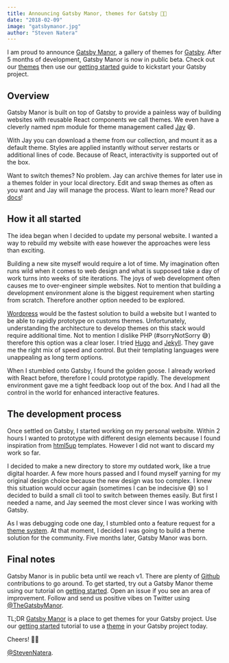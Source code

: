 ```yaml
---
title: Announcing Gatsby Manor, themes for Gatsby 🎉🎊
date: "2018-02-09"
image: "gatsbymanor.jpg"
author: "Steven Natera"
---
```


I am proud to announce [Gatsby Manor](https://www.gatsbymanor.com/), a gallery
of themes for [Gatsby](https://www.Gatsby.org/). After 5 months of
development, Gatsby Manor is now in public beta. Check out our
[themes](https://www.gatsbymanor.com/themes) then use our [getting started](https://www.gatsbymanor.com/docs/quick-start/getting-started) guide to
kickstart your Gatsby project.

## Overview

Gatsby Manor is built on top of Gatsby to provide a painless way of building
websites with reusable React components we call themes. We even have a
cleverly named npm module for theme management called
[Jay](https://github.com/gatsbymanor/gatsby-jay) 😄.

With Jay you can download a theme from our collection, and mount it as a default
theme. Styles are applied instantly without server restarts or additional lines
of code. Because of React, interactivity is supported out of the box.

Want to switch themes? No problem. Jay can archive themes for later use in a
themes folder in your local directory. Edit and swap themes as often as you want
and Jay will manage the process. Want to learn more? Read our
[docs](https://www.gatsbymanor.com/docs/cli/)!

## How it all started

The idea began when I decided to update my personal website. I wanted a way to
rebuild my website with ease however the approaches were less than exciting.

Building a new site myself would require a lot of time. My imagination often
runs wild when it comes to web design and what is supposed take a day of work
turns into weeks of site iterations. The joys of web development often causes me
to over-engineer simple websites. Not to mention that building a development
environment alone is the biggest requirement when starting from scratch.
Therefore another option needed to be explored.

[Wordpress](https://wordpress.org/) would be the fastest solution to build a
website but I wanted to be able to rapidly prototype on customs themes.
Unfortunately, understanding the architecture to develop themes on this stack
would require additional time. Not to mention I dislike PHP (#sorryNotSorry 😅)
therefore this option was a clear loser. I tried [Hugo](https://gohugo.io/) and
[Jekyll](https://jekyllrb.com/). They gave me the right mix of speed and
control. But their templating languages were unappealing as long term options.

When I stumbled onto Gatsby, I found the golden goose. I already worked with
React before, therefore I could prototype rapidly. The development environment
gave me a tight feedback loop out of the box. And I had all the control in the
world for enhanced interactive features.

## The development process

Once settled on Gatsby, I started working on my personal website. Within 2
hours I wanted to prototype with different design elements because I found
inspiration from [html5up](https://html5up.net/) templates. However I did not
want to discard my work so far.

I decided to make a new directory to store my outdated work, like a true digital
hoarder. A few more hours passed and I found myself yarning for
my original design choice because the new design was too complex. I knew this
situation would occur again (sometimes I can be indecisive 😅) so I decided to build
a small cli tool to switch between themes easily. But first I needed a name, and
Jay seemed the most clever since I was working with Gatsby.

As I was debugging code one day, I stumbled onto a feature request for a
[theme system](https://github.com/gatsbyjs/gatsby/issues/2662). At that moment,
I decided I was going to build a theme solution for the community. Five
months later, Gatsby Manor was born.

## Final notes

Gatsby Manor is in public beta until we reach v1. There are plenty of
[Github](https://github.com/gatsbymanor) contributions to go around. To get
started, try out a Gatsby Manor theme using our tutorial on [getting started](https://www.gatsbymanor.com/docs/quick-start/getting-started). Open an
issue if you see an area of improvement. Follow and send us positive vibes on
Twitter using [@TheGatsbyManor](https://twitter.com/TheGatsbyManor).

TL;DR [Gatsby Manor](https://www.gatsbymanor.com/) is a place to get themes for
your Gatsby project. Use our [getting started](https://www.gatsbymanor.com/docs/quick-start/getting-started) tutorial to use
a [theme](https://www.gatsbymanor.com/themes) in your Gatsby project today.

Cheers! 🎉🎊

[@StevenNatera](https://twitter.com/stevennatera).
